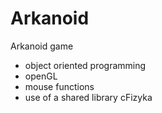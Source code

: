 # Arkanoid
Arkanoid game

- object oriented programming
- openGL
- mouse functions
- use of a shared library cFizyka
